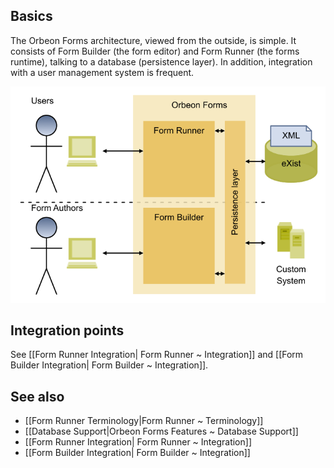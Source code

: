 ## Basics

The Orbeon Forms architecture, viewed from the outside, is simple. It consists of Form Builder (the form editor) and Form Runner (the forms runtime), talking to a database (persistence layer). In addition, integration with a user management system is frequent.

![Overall architecture](images/fr-architecture.png)

## Integration points

See [[Form Runner Integration| Form Runner ~ Integration]] and [[Form Builder Integration| Form Builder ~ Integration]].

## See also

- [[Form Runner Terminology|Form Runner ~ Terminology]]
- [[Database Support|Orbeon Forms Features ~ Database Support]]
- [[Form Runner Integration| Form Runner ~ Integration]]
- [[Form Builder Integration| Form Builder ~ Integration]]
